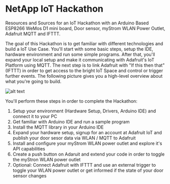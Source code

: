 # NetApp IoT Hackathon
Resources and Sources for an IoT Hackathon with an Arduino Based ESP8266 WeMos D1 mini board, Door sensor, myStrom WLAN Power Outlet, Adafruit MQTT and IFTTT.

The goal of this Hackathon is to get familiar with different technologies and build a IoT Use Case. You'll start with some basic steps, setup the IDE, hardware environment and run some simple programs. After that, you'll expand your local setup and make it communicating with Adafruit's IoT Platform using MQTT. The next step is to link Adafruit with "If this then that" (IFTTT) in order to get access to the bright IoT Space and control or trigger further events. The following picture gives you a high-level overview about what you're going to build.

![alt text](https://github.com/cvolkmer/iot-hackathon/blob/master/images/iot_hackathon_usecase_1.png "High-Level Overview IoT Hackathon")

You'll perform these steps in order to complete the Hackathon:
1. Setup your environment (Hardware Setup, Drivers, Arduino IDE) and connect it to your PC
2. Get familiar with Arduino IDE and run a sample program
3. Install the MQTT library in your Arduino IDE
4. Expand your hardware setup, signup for an account at Adafruit IoT and publish your door sesor data via WLAN / MQTT to Adafruit
5. Install and configure your myStrom WLAN power outlet and explore it's API capabilities
6. Create a push button on Adaruit and extend your code in order to toggle the myStron WLAN power outlet
7. Optional: Connect Adafruit with IFTTT and use an external trigger to toggle your WLAN power outlet or get informed if the state of your door sensor changes

